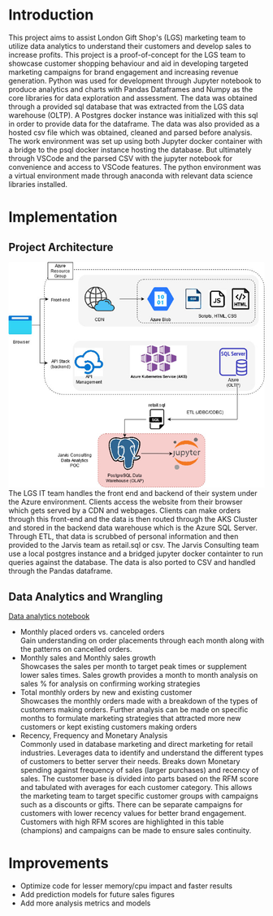 # Introduction
This project aims to assist London Gift Shop's (LGS) marketing team to utilize data analytics to understand their customers and develop sales to increase profits. This project is a proof-of-concept for the LGS team to showcase customer shopping behaviour and aid in developing targeted marketing campaigns for brand engagement and increasing revenue generation. Python was used for development through Jupyter notebook to produce analytics and charts with Pandas Dataframes and Numpy as the core libraries for data exploration and assessment. The data was obtained through a provided sql database that was extracted from the LGS data warehouse (OLTP). A Postgres docker instance was initialized with this sql in order to provide data for the dataframe. The data was also provided as a hosted csv file which was obtained, cleaned and parsed before analysis. The work environment was set up using both Jupyter docker container with a bridge to the psql docker instance hosting the database. But ultimately through VSCode and the parsed CSV with the jupyter notebook for convenience and access to VSCode features. The python environment was a virtual environment made through anaconda with relevant data science libraries installed.


# Implementation
## Project Architecture
![Alt text](assets/python_project_architecture.jpg?raw=true "Title")    
The LGS IT team handles the front end and backend of their system under the Azure environment. Clients access the website from their browser which gets served by a CDN and webpages. Clients can make orders through this front-end and the data is then routed through the AKS Cluster and stored in the backend data warehouse which is the Azure SQL Server. Through ETL, that data is scrubbed of personal information and then provided to the Jarvis team as retail.sql or csv. The Jarvis Consulting team use a local postgres instance and a bridged jupyter docker containter to run queries against the database. The data is also ported to CSV and handled through the Pandas dataframe. 

## Data Analytics and Wrangling  
[Data analytics notebook](./retail_data_analytics_wrangling.ipynb)
- Monthly placed orders vs. canceled orders    
  Gain understanding on order placements through each month along with the patterns on cancelled orders. 
- Monthly sales and Monthly sales growth    
  Showcases the sales per month to target peak times or supplement lower sales times. Sales growth provides a month to month analysis on sales % for analysis on confirming working strategies
- Total monthly orders by new and existing customer    
  Showcases the monthly orders made with a breakdown of the types of customers making orders. Further analysis can be made on specific months to formulate marketing strategies that attracted more new customers or kept existing customers making orders
- Recency, Frequency and Monetary Analysis     
  Commonly used in database marketing and direct marketing for retail industries. Leverages data to identify and understand the different types of customers to better server their needs. Breaks down Monetary spending against frequency of sales (larger purchases) and recency of sales. The customer base is divided into parts based on the RFM score and tabulated with averages for each customer category. This allows the marketing team to target specific customer groups with campaigns such as a discounts or gifts. There can be separate campaigns for customers with lower recency values for better brand engagement. Customers with high RFM scores are highlighted in this table (champions) and campaigns can be made to ensure sales continuity.

# Improvements
- Optimize code for lesser memory/cpu impact and faster results
- Add prediction models for future sales figures
- Add more analysis metrics and models
